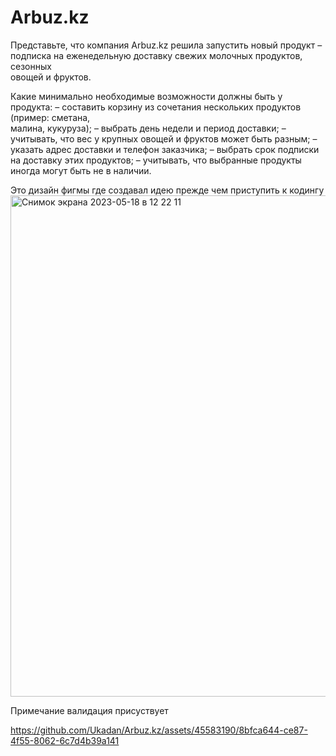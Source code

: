 # Arbuz.kz

Представьте, что компания Arbuz.kz решила запустить новый продукт –  
подписка на еженедельную доставку свежих молочных продуктов, сезонных  
овощей и фруктов.

Какие минимально необходимые возможности должны быть у продукта:
– составить корзину из сочетания нескольких продуктов (пример: сметана,  
малина, кукуруза);
– выбрать день недели и период доставки;
– учитывать, что вес у крупных овощей и фруктов может быть разным;
– указать адрес доставки и телефон заказчика;
– выбрать срок подписки на доставку этих продуктов;
– учитывать, что выбранные продукты иногда могут быть не в наличии.


Это дизайн фигмы где создавал идею прежде чем приступить к кодингу 
<img width="802" alt="Снимок экрана 2023-05-18 в 12 22 11" src="https://github.com/Ukadan/Arbuz.kz/assets/45583190/46a604f7-4f63-411f-8e6e-3af7ca020c66">




Примечание валидация присуствует 

https://github.com/Ukadan/Arbuz.kz/assets/45583190/8bfca644-ce87-4f55-8062-6c7d4b39a141



